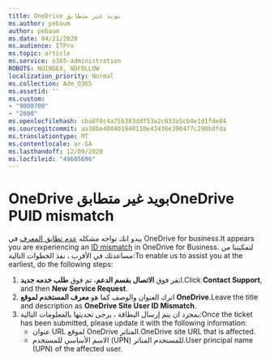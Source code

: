 ```yaml
---
title: OneDrive بويد غير متطابق
ms.author: pebaum
author: pebaum
ms.date: 04/21/2020
ms.audience: ITPro
ms.topic: article
ms.service: o365-administration
ROBOTS: NOINDEX, NOFOLLOW
localization_priority: Normal
ms.collection: Adm_O365
ms.assetid: ''
ms.custom:
- "9000700"
- "2600"
ms.openlocfilehash: cba8f0c4a75b383ddf53a2c033a5cb4e1d1fde84
ms.sourcegitcommit: aa38be400401940110e43436e390477c290bdfda
ms.translationtype: MT
ms.contentlocale: ar-SA
ms.lasthandoff: 12/09/2020
ms.locfileid: "49605696"
---
```

# <a name="onedrive-puid-mismatch"></a><span data-ttu-id="3a34f-102">OneDrive بويد غير متطابق</span><span class="sxs-lookup"><span data-stu-id="3a34f-102">OneDrive PUID mismatch</span></span>

<span data-ttu-id="3a34f-103">يبدو انك تواجه مشكله [عدم تطابق المعرف](https://docs.microsoft.com/sharepoint/troubleshoot/administration/access-denied-or-need-permission-error-sharepoint-online-or-onedrive-for-business#when-accessing-a-onedrive-site) في OneDrive for business.</span><span class="sxs-lookup"><span data-stu-id="3a34f-103">It appears you are experiencing an [ID mismatch](https://docs.microsoft.com/sharepoint/troubleshoot/administration/access-denied-or-need-permission-error-sharepoint-online-or-onedrive-for-business#when-accessing-a-onedrive-site) in OneDrive for Business.</span></span> <span data-ttu-id="3a34f-104">لتمكيننا من مساعدتك في الأقرب ، نفذ الخطوات التالية:</span><span class="sxs-lookup"><span data-stu-id="3a34f-104">To enable us to assist you at the earliest, do the following steps:</span></span>

1. <span data-ttu-id="3a34f-105">انقر فوق  **الاتصال بقسم الدعم**، ثم فوق  **طلب خدمه جديد**.</span><span class="sxs-lookup"><span data-stu-id="3a34f-105">Click  **Contact Support**, and then  **New Service Request**.</span></span>
2. <span data-ttu-id="3a34f-106">اترك العنوان والوصف كما هو  **معرف المستخدم لموقع OneDrive**.</span><span class="sxs-lookup"><span data-stu-id="3a34f-106">Leave the title and description as  **OneDrive Site User ID Mismatch**.</span></span>
3. <span data-ttu-id="3a34f-107">بمجرد ان يتم إرسال البطاقة ، يرجى تحديثها بالمعلومات التالية:</span><span class="sxs-lookup"><span data-stu-id="3a34f-107">Once the ticket has been submitted, please update it with the following information:</span></span>
    - <span data-ttu-id="3a34f-108">عنوان URL لموقع OneDrive المتاثر.</span><span class="sxs-lookup"><span data-stu-id="3a34f-108">OneDrive site URL that is affected.</span></span>
    - <span data-ttu-id="3a34f-109">الاسم الأساسي للمستخدم (UPN) للمستخدم المتاثر.</span><span class="sxs-lookup"><span data-stu-id="3a34f-109">User principal name (UPN) of the affected user.</span></span>
